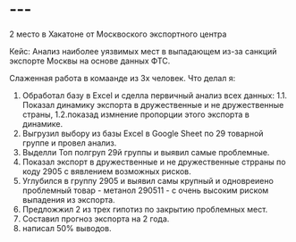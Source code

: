 # ---
2 место в Хакатоне от Москвоского экспортного центра 

Кейс: Анализ наиболее уязвимых мест в выпадающем из-за санкций экспорте Москвы на основе данных ФТС.

Слаженная работа в комаанде из 3х человек.
Что делал я:
1. Обработал базу в Excel и сделла первичный анализ всех данных:
1.1. Показал динамику экспорта в дружественные и не дружественные страны, 
1.2.показад измнение пропорции этого экспорта в динамике.
2. Выгрузил выбору из базы Excel в Google Sheet по 29 товарной группе и провел анализ.
3. Выделли Топ полгруп 29й группы и выявил самые проблемные.
4. Показал экспорт в дружественные и не дружественные стрраны по коду 2905 с вявлением возможных рисков.
5. Углубился в группу 2905 и выявил самы крупный и одновреиено проблемный товар - метанол 290511 - с очень высоким риском выпадения из экспорта.
6. Предложжил 2 из трех гипотиз по закрытию проблемных мест.
7. Составил прогноз экспорта на 2 года.
8. написал 50% выводов. 

